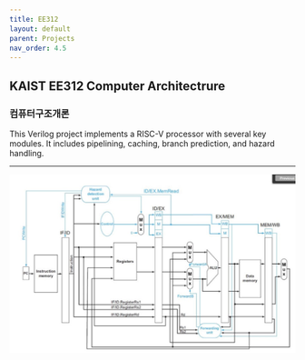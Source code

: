 ```yaml
---
title: EE312
layout: default
parent: Projects
nav_order: 4.5
---
```


## KAIST EE312 Computer Architectrure  
### 컴퓨터구조개론  

This Verilog project implements a RISC-V processor with several key modules. It includes pipelining, caching, branch prediction, and hazard handling. 

---

![1](../images/EE312.jpg)

